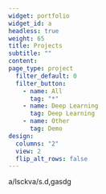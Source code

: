 ```yaml
---
widget: portfolio
widget_id: a
headless: true
weight: 65
title: Projects
subtitle: ""
content:
page_type: project
  filter_default: 0
  filter_button:
    - name: All
      tag: "*"
    - name: Deep Learning
      tag: Deep Learning
    - name: Other
      tag: Demo
design:
  columns: "2"
  view: 2
  flip_alt_rows: false
---
```

a/lsckva/s.d,gasdg
